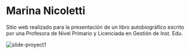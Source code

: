 # Marina Nicoletti
Sitio web realizado para la presentación de un libro autobiográfico escrito por una Profesora de Nivel Primario y Licenciada en Gestión de Inst. Edu.

![slide-proyect1](https://github.com/BautistaNicoletti/marina-nicoletti/assets/127623248/058d114f-b696-4ceb-8e8c-f579e8cc874d)
